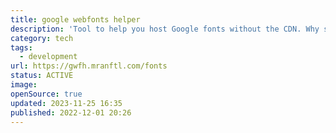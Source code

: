 ```yaml
---
title: google webfonts helper
description: 'Tool to help you host Google fonts without the CDN. Why should you care? GDPR, Performance, Control.'
category: tech
tags:
  - development
url: https://gwfh.mranftl.com/fonts
status: ACTIVE
image:
openSource: true
updated: 2023-11-25 16:35
published: 2022-12-01 20:26
---
```

